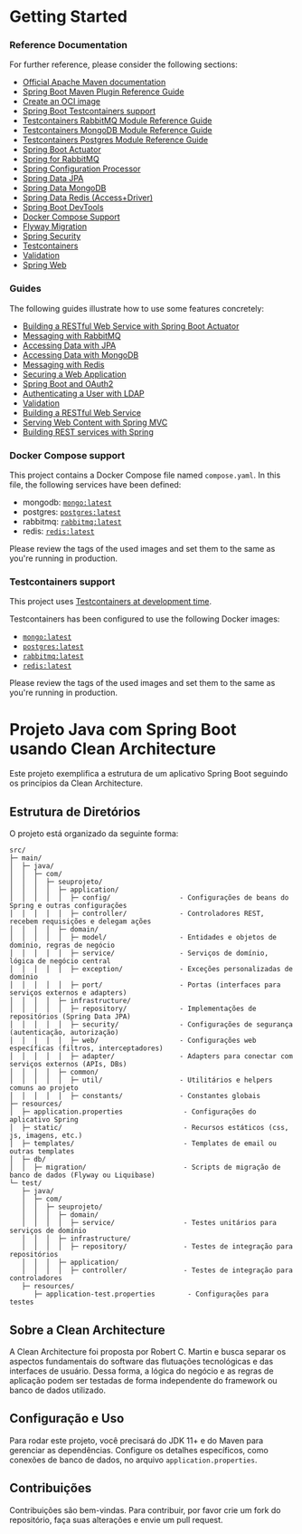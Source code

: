 # Getting Started

### Reference Documentation
For further reference, please consider the following sections:

* [Official Apache Maven documentation](https://maven.apache.org/guides/index.html)
* [Spring Boot Maven Plugin Reference Guide](https://docs.spring.io/spring-boot/docs/3.2.5/maven-plugin/reference/html/)
* [Create an OCI image](https://docs.spring.io/spring-boot/docs/3.2.5/maven-plugin/reference/html/#build-image)
* [Spring Boot Testcontainers support](https://docs.spring.io/spring-boot/docs/3.2.5/reference/html/features.html#features.testing.testcontainers)
* [Testcontainers RabbitMQ Module Reference Guide](https://java.testcontainers.org/modules/rabbitmq/)
* [Testcontainers MongoDB Module Reference Guide](https://java.testcontainers.org/modules/databases/mongodb/)
* [Testcontainers Postgres Module Reference Guide](https://java.testcontainers.org/modules/databases/postgres/)
* [Spring Boot Actuator](https://docs.spring.io/spring-boot/docs/3.2.5/reference/htmlsingle/index.html#actuator)
* [Spring for RabbitMQ](https://docs.spring.io/spring-boot/docs/3.2.5/reference/htmlsingle/index.html#messaging.amqp)
* [Spring Configuration Processor](https://docs.spring.io/spring-boot/docs/3.2.5/reference/htmlsingle/index.html#appendix.configuration-metadata.annotation-processor)
* [Spring Data JPA](https://docs.spring.io/spring-boot/docs/3.2.5/reference/htmlsingle/index.html#data.sql.jpa-and-spring-data)
* [Spring Data MongoDB](https://docs.spring.io/spring-boot/docs/3.2.5/reference/htmlsingle/index.html#data.nosql.mongodb)
* [Spring Data Redis (Access+Driver)](https://docs.spring.io/spring-boot/docs/3.2.5/reference/htmlsingle/index.html#data.nosql.redis)
* [Spring Boot DevTools](https://docs.spring.io/spring-boot/docs/3.2.5/reference/htmlsingle/index.html#using.devtools)
* [Docker Compose Support](https://docs.spring.io/spring-boot/docs/3.2.5/reference/htmlsingle/index.html#features.docker-compose)
* [Flyway Migration](https://docs.spring.io/spring-boot/docs/3.2.5/reference/htmlsingle/index.html#howto.data-initialization.migration-tool.flyway)
* [Spring Security](https://docs.spring.io/spring-boot/docs/3.2.5/reference/htmlsingle/index.html#web.security)
* [Testcontainers](https://java.testcontainers.org/)
* [Validation](https://docs.spring.io/spring-boot/docs/3.2.5/reference/htmlsingle/index.html#io.validation)
* [Spring Web](https://docs.spring.io/spring-boot/docs/3.2.5/reference/htmlsingle/index.html#web)

### Guides
The following guides illustrate how to use some features concretely:

* [Building a RESTful Web Service with Spring Boot Actuator](https://spring.io/guides/gs/actuator-service/)
* [Messaging with RabbitMQ](https://spring.io/guides/gs/messaging-rabbitmq/)
* [Accessing Data with JPA](https://spring.io/guides/gs/accessing-data-jpa/)
* [Accessing Data with MongoDB](https://spring.io/guides/gs/accessing-data-mongodb/)
* [Messaging with Redis](https://spring.io/guides/gs/messaging-redis/)
* [Securing a Web Application](https://spring.io/guides/gs/securing-web/)
* [Spring Boot and OAuth2](https://spring.io/guides/tutorials/spring-boot-oauth2/)
* [Authenticating a User with LDAP](https://spring.io/guides/gs/authenticating-ldap/)
* [Validation](https://spring.io/guides/gs/validating-form-input/)
* [Building a RESTful Web Service](https://spring.io/guides/gs/rest-service/)
* [Serving Web Content with Spring MVC](https://spring.io/guides/gs/serving-web-content/)
* [Building REST services with Spring](https://spring.io/guides/tutorials/rest/)

### Docker Compose support
This project contains a Docker Compose file named `compose.yaml`.
In this file, the following services have been defined:

* mongodb: [`mongo:latest`](https://hub.docker.com/_/mongo)
* postgres: [`postgres:latest`](https://hub.docker.com/_/postgres)
* rabbitmq: [`rabbitmq:latest`](https://hub.docker.com/_/rabbitmq)
* redis: [`redis:latest`](https://hub.docker.com/_/redis)

Please review the tags of the used images and set them to the same as you're running in production.

### Testcontainers support

This project uses [Testcontainers at development time](https://docs.spring.io/spring-boot/docs/3.2.5/reference/html/features.html#features.testing.testcontainers.at-development-time).

Testcontainers has been configured to use the following Docker images:

* [`mongo:latest`](https://hub.docker.com/_/mongo)
* [`postgres:latest`](https://hub.docker.com/_/postgres)
* [`rabbitmq:latest`](https://hub.docker.com/_/rabbitmq)
* [`redis:latest`](https://hub.docker.com/_/redis)

Please review the tags of the used images and set them to the same as you're running in production.


# Projeto Java com Spring Boot usando Clean Architecture

Este projeto exemplifica a estrutura de um aplicativo Spring Boot seguindo os princípios da Clean Architecture.

## Estrutura de Diretórios

O projeto está organizado da seguinte forma:

```
src/
├─ main/
│  ├─ java/
│  │  ├─ com/
│  │  │  ├─ seuprojeto/
│  │  │  │  ├─ application/
│  │  │  │  │  ├─ config/                 - Configurações de beans do Spring e outras configurações
│  │  │  │  │  ├─ controller/             - Controladores REST, recebem requisições e delegam ações
│  │  │  │  ├─ domain/
│  │  │  │  │  ├─ model/                  - Entidades e objetos de domínio, regras de negócio
│  │  │  │  │  ├─ service/                - Serviços de domínio, lógica de negócio central
│  │  │  │  │  ├─ exception/              - Exceções personalizadas de domínio
│  │  │  │  │  ├─ port/                   - Portas (interfaces para serviços externos e adapters)
│  │  │  │  ├─ infrastructure/
│  │  │  │  │  ├─ repository/             - Implementações de repositórios (Spring Data JPA)
│  │  │  │  │  ├─ security/               - Configurações de segurança (autenticação, autorização)
│  │  │  │  │  ├─ web/                    - Configurações web específicas (filtros, interceptadores)
│  │  │  │  │  ├─ adapter/                - Adapters para conectar com serviços externos (APIs, DBs)
│  │  │  │  ├─ common/
│  │  │  │  │  ├─ util/                   - Utilitários e helpers comuns ao projeto
│  │  │  │  │  ├─ constants/              - Constantes globais
├─ resources/
│  ├─ application.properties               - Configurações do aplicativo Spring
│  ├─ static/                              - Recursos estáticos (css, js, imagens, etc.)
│  ├─ templates/                           - Templates de email ou outras templates
│  ├─ db/
│  │  ├─ migration/                        - Scripts de migração de banco de dados (Flyway ou Liquibase)
└─ test/
   ├─ java/
   │  ├─ com/
   │  │  ├─ seuprojeto/
   │  │  │  ├─ domain/
   │  │  │  │  ├─ service/                 - Testes unitários para serviços de domínio
   │  │  │  ├─ infrastructure/
   │  │  │  │  ├─ repository/              - Testes de integração para repositórios
   │  │  │  ├─ application/
   │  │  │  │  ├─ controller/              - Testes de integração para controladores
   ├─ resources/
      ├─ application-test.properties        - Configurações para testes
```

## Sobre a Clean Architecture

A Clean Architecture foi proposta por Robert C. Martin e busca separar os aspectos fundamentais do software das flutuações tecnológicas e das interfaces de usuário. Dessa forma, a lógica do negócio e as regras de aplicação podem ser testadas de forma independente do framework ou banco de dados utilizado.

## Configuração e Uso

Para rodar este projeto, você precisará do JDK 11+ e do Maven para gerenciar as dependências. Configure os detalhes específicos, como conexões de banco de dados, no arquivo `application.properties`.

## Contribuições

Contribuições são bem-vindas. Para contribuir, por favor crie um fork do repositório, faça suas alterações e envie um pull request.